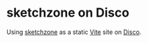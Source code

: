 # sketchzone on Disco

Using [sketchzone](https://github.com/robsimmons/sketchzone/) as a static [Vite](https://vitejs.dev/-generated) site on [Disco](https://letsdisco.dev/).